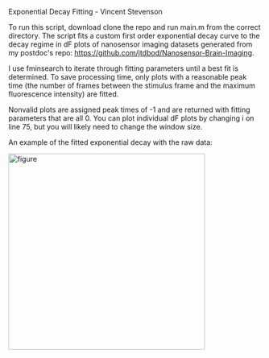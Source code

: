 Exponential Decay Fitting - Vincent Stevenson

To run this script, download clone the repo and run main.m from the correct directory. 
The script fits a custom first order exponential decay curve to the decay regime in dF plots of nanosensor imaging datasets generated from my postdoc's repo: https://github.com/jtdbod/Nanosensor-Brain-Imaging.

I use fminsearch to iterate through fitting parameters until a best fit is determined. To save processing time, only plots with a reasonable peak time (the number of frames between the stimulus frame and the maximum fluorescence intensity) are fitted.

Nonvalid plots are assigned peak times of -1 and are returned with fitting
parameters that are all 0. You can plot individual dF plots by changing i
on line 75, but you will likely need to change the window size. 

An example of the fitted exponential decay with the raw data: 

<img width="390" alt="figure" src="https://user-images.githubusercontent.com/35041906/45930962-71daff80-bf1b-11e8-9d7c-b02208dfbe86.PNG">

